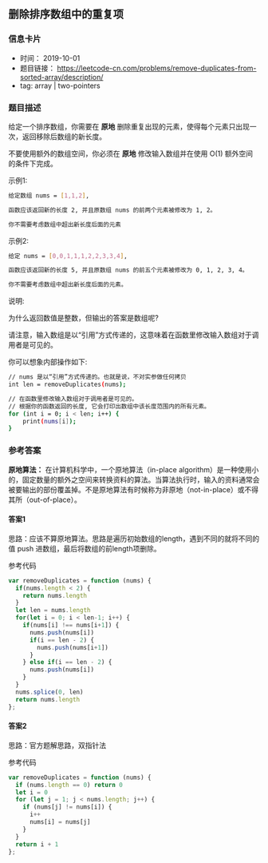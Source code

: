 ## 删除排序数组中的重复项

### 信息卡片
- 时间： 2019-10-01
- 题目链接： https://leetcode-cn.com/problems/remove-duplicates-from-sorted-array/description/
- tag: array | two-pointers

### 题目描述
给定一个排序数组，你需要在 __原地__ 删除重复出现的元素，使得每个元素只出现一次，返回移除后数组的新长度。

不要使用额外的数组空间，你必须在 __原地__ 修改输入数组并在使用 O(1) 额外空间的条件下完成。

示例1:
```bash
给定数组 nums = [1,1,2], 

函数应该返回新的长度 2, 并且原数组 nums 的前两个元素被修改为 1, 2。 

你不需要考虑数组中超出新长度后面的元素
```

示例2:
```bash
给定 nums = [0,0,1,1,1,2,2,3,3,4],

函数应该返回新的长度 5, 并且原数组 nums 的前五个元素被修改为 0, 1, 2, 3, 4。

你不需要考虑数组中超出新长度后面的元素。
```

说明:

为什么返回数值是整数，但输出的答案是数组呢?

请注意，输入数组是以“引用”方式传递的，这意味着在函数里修改输入数组对于调用者是可见的。

你可以想象内部操作如下:

```bash
// nums 是以“引用”方式传递的。也就是说，不对实参做任何拷贝
int len = removeDuplicates(nums);

// 在函数里修改输入数组对于调用者是可见的。
// 根据你的函数返回的长度, 它会打印出数组中该长度范围内的所有元素。
for (int i = 0; i < len; i++) {
    print(nums[i]);
}
```

### 参考答案

__原地算法：__ 在计算机科学中，一个原地算法（in-place algorithm）是一种使用小的，固定数量的额外之空间来转换资料的算法。当算法执行时，输入的资料通常会被要输出的部份覆盖掉。不是原地算法有时候称为非原地（not-in-place）或不得其所（out-of-place）。

#### 答案1 
思路：应该不算原地算法。思路是遍历初始数组的length，遇到不同的就将不同的值 push 进数组，最后将数组的前length项删除。

参考代码
```javascript
var removeDuplicates = function (nums) {
  if(nums.length < 2) {
    return nums.length
  }
  let len = nums.length
  for(let i = 0; i < len-1; i++) {
    if(nums[i] !== nums[i+1]) {
      nums.push(nums[i])
      if(i == len - 2) {
        nums.push(nums[i+1])
      }
    } else if(i == len - 2) {
      nums.push(nums[i])
    }
  }
  nums.splice(0, len)
  return nums.length
};
```

#### 答案2
思路：官方题解思路，双指针法

参考代码
```javascript
var removeDuplicates = function (nums) {
  if (nums.length == 0) return 0
  let i = 0
  for (let j = 1; j < nums.length; j++) {
    if (nums[j] != nums[i]) {
      i++
      nums[i] = nums[j]
    }
  }
  return i + 1
};
```
